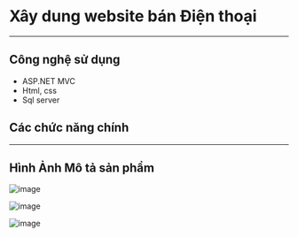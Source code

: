 <h1>Xây dung website bán Điện thoại</h1>

<hr/>

<h2>Công nghệ sử dụng</h2>
<ul>
  <li> ASP.NET MVC</li>
  <li>Html, css</li>
  <li>Sql server</li>
</ul>

<h2>Các chức năng chính</h2>

<hr />
<h2>Hình Ảnh Mô tả sản phẩm</h2>

![image](https://github.com/longdev09/web_Ban_dien_Thoai/assets/99789564/3227ac52-663e-47b0-ab73-4a60e9b3a27e)

![image](https://github.com/longdev09/web_Ban_dien_Thoai/assets/99789564/9a10128e-d7e6-45f7-b903-d1cc700aef86)

![image](https://github.com/longdev09/web_Ban_dien_Thoai/assets/99789564/ca0c641e-b18d-454a-b94a-bfae7a145954)





